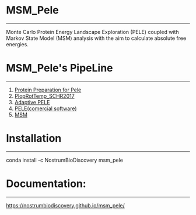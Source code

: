 # MSM_Pele
--------------
Monte Carlo Protein Energy Landscape Exploration (PELE) coupled with Markov State Model (MSM) analysis  with the aim to calculate absolute free energies.

# MSM_Pele's PipeLine
-------------------------------
1) [Protein Preparation for Pele](https://github.com/Jelisa/mut-prep4pele)
2) [PlopRotTemp_SCHR2017](https://github.com/miniaoshi/PlopRotTemp_S_2017)
3) [Adaptive PELE](https://github.com/AdaptivePELE/AdaptivePELE)
4) [PELE(comercial software)](https://pele.bsc.es/pele.wt)
5) [MSM](https://github.com/miniaoshi/Pele_scripts)

# Installation
-------------------

conda install -c NostrumBioDiscovery msm_pele

# Documentation:
------------------

https://nostrumbiodiscovery.github.io/msm_pele/
